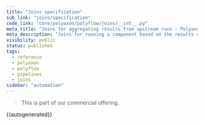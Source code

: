 ```yaml
---
title: "Joins specification"
sub_link: "joins/specification"
code_link: "core/polyaxon/polyflow/joins/__int__.py"
meta_title: "Joins for aggregating results from upstream runs - Polyaxon automation"
meta_description: "Joins for running a component based on the results of upstream or parallel runs and aggregating dynamically inputs, outputs, adn artifacts dynamically."
visibility: public
status: published
tags:
  - reference
  - polyaxon
  - polyflow
  - pipelines
  - joins
sidebar: "automation"
---
```


<blockquote class="commercial">This is part of our commercial offering.</blockquote>

{{autogenerated}}
